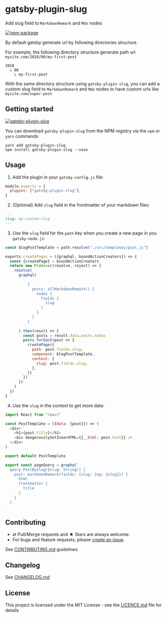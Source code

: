 # gatsby-plugin-slug

Add slug field to `MarkdownRemark` and `Mdx` nodes

[![npm package][npm-badge]][npm]

By default gatsby generate url by following directories structure.

For example, the following directory structure generate path url `mysite.com/2018/08/my-first-post`

```
2018
  ↳ 08
    ↳ my-first-post
```

With the same directory structure using `gatsby-plugin-slug`, you can add a custom slug field to `MarkdownRemark` and `Mdx` nodes to have custom urls like `mysite.com/super-post`

## Getting started

[![gatsby-plugin-slug](https://nodei.co/npm/gatsby-plugin-slug.png?downloads=true&downloadRank=true&stars=true)](https://nodei.co/npm/gatsby-plugin-slug/)

You can download `gatsby-plugin-slug` from the NPM registry via the
`npm` or `yarn` commands

```shell
yarn add gatsby-plugin-slug
npm install gatsby-plugin-slug --save
```

## Usage

1. Add the plugin in your `gatsby-config.js` file:

```js
module.exports = {
  plugins: ["gatsby-plugin-slug"],
}
```

2. (Optional) Add `slug` field in the frontmatter of your markdown files:

```md
---
slug: my-custom-slug
---
```

3. Use the `slug` field for the `path` key when you create a new page in you `gatsby-node.js`:

```js
const blogPostTemplate = path.resolve("./src/templates/post.js")

exports.createPages = ({graphql, boundActionCreators}) => {
  const {createPage} = boundActionCreators
  return new Promise((resolve, reject) => {
    resolve(
      graphql(
        `
          {
            posts: allMarkdownRemark() {
              nodes {
                fields {
                  slug
                }
              }
            }
          }
        `
      ).then(result => {
        const posts = result.data.posts.nodes
        posts.forEach(post => {
          createPage({
            path: post.fields.slug,
            component: blogPostTemplate,
            context: {
              slug: post.fields.slug,
            },
          })
        })
      })
    )
  })
}
```

4. Use the `slug` in the context to get more data:

```js
import React from "react"

const PostTemplate = ({data: {post}}) => (
  <div>
    <h1>{post.title}</h1>
    <div dangerouslySetInnerHTML={{__html: post.html}} />
  </div>
)

export default PostTemplate

export const pageQuery = graphql`
  query PostBySlug($slug: String!) {
    post: markdownRemark(fields: {slug: {eq: $slug}}) {
      html
      frontmatter {
        title
      }
    }
  }
`
```

## Contributing

- ⇄ Pull/Merge requests and ★ Stars are always welcome.
- For bugs and feature requests, please [create an issue][github-issue].

See [CONTRIBUTING.md](./CONTRIBUTING.md) guidelines

## Changelog

See [CHANGELOG.md](./CHANGELOG.md)

## License

This project is licensed under the MIT License - see the
[LICENCE.md](./LICENCE.md) file for details

[npm-badge]: https://img.shields.io/npm/v/gatsby-plugin-slug.svg?style=flat-square
[npm]: https://www.npmjs.org/package/gatsby-plugin-slug
[github-issue]: https://github.com/xuopled/gatsby-plugin-slug/issues/new
